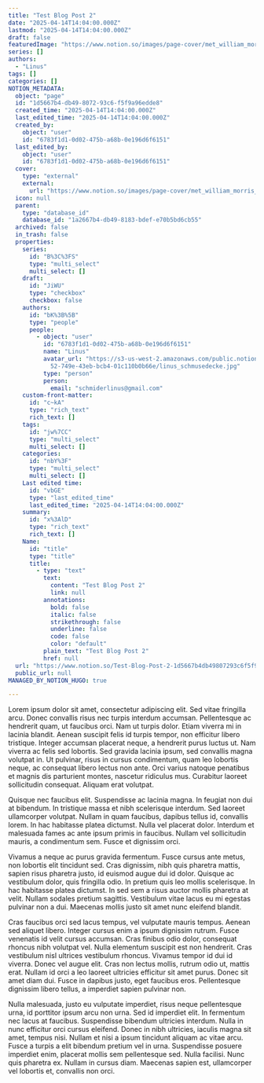```yaml
---
title: "Test Blog Post 2"
date: "2025-04-14T14:04:00.000Z"
lastmod: "2025-04-14T14:04:00.000Z"
draft: false
featuredImage: "https://www.notion.so/images/page-cover/met_william_morris_1875.jpg"
series: []
authors:
  - "Linus"
tags: []
categories: []
NOTION_METADATA:
  object: "page"
  id: "1d5667b4-db49-8072-93c6-f5f9a96edde8"
  created_time: "2025-04-14T14:04:00.000Z"
  last_edited_time: "2025-04-14T14:04:00.000Z"
  created_by:
    object: "user"
    id: "6783f1d1-0d02-475b-a68b-0e196d6f6151"
  last_edited_by:
    object: "user"
    id: "6783f1d1-0d02-475b-a68b-0e196d6f6151"
  cover:
    type: "external"
    external:
      url: "https://www.notion.so/images/page-cover/met_william_morris_1875.jpg"
  icon: null
  parent:
    type: "database_id"
    database_id: "1a2667b4-db49-8183-bdef-e70b5bd6cb55"
  archived: false
  in_trash: false
  properties:
    series:
      id: "B%3C%3FS"
      type: "multi_select"
      multi_select: []
    draft:
      id: "JiWU"
      type: "checkbox"
      checkbox: false
    authors:
      id: "bK%3B%5B"
      type: "people"
      people:
        - object: "user"
          id: "6783f1d1-0d02-475b-a68b-0e196d6f6151"
          name: "Linus"
          avatar_url: "https://s3-us-west-2.amazonaws.com/public.notion-static.com/f4e93f\
            52-749e-43eb-bcb4-01c110b0b66e/linus_schmusedecke.jpg"
          type: "person"
          person:
            email: "schmiderlinus@gmail.com"
    custom-front-matter:
      id: "c~kA"
      type: "rich_text"
      rich_text: []
    tags:
      id: "jw%7CC"
      type: "multi_select"
      multi_select: []
    categories:
      id: "nbY%3F"
      type: "multi_select"
      multi_select: []
    Last edited time:
      id: "vbGE"
      type: "last_edited_time"
      last_edited_time: "2025-04-14T14:04:00.000Z"
    summary:
      id: "x%3AlD"
      type: "rich_text"
      rich_text: []
    Name:
      id: "title"
      type: "title"
      title:
        - type: "text"
          text:
            content: "Test Blog Post 2"
            link: null
          annotations:
            bold: false
            italic: false
            strikethrough: false
            underline: false
            code: false
            color: "default"
          plain_text: "Test Blog Post 2"
          href: null
  url: "https://www.notion.so/Test-Blog-Post-2-1d5667b4db49807293c6f5f9a96edde8"
  public_url: null
MANAGED_BY_NOTION_HUGO: true

---
```



Lorem ipsum dolor sit amet, consectetur adipiscing elit. Sed vitae fringilla arcu. Donec convallis risus nec turpis interdum accumsan. Pellentesque ac hendrerit quam, ut faucibus orci. Nam ut turpis dolor. Etiam viverra mi in lacinia blandit. Aenean suscipit felis id turpis tempor, non efficitur libero tristique. Integer accumsan placerat neque, a hendrerit purus luctus ut. Nam viverra ac felis sed lobortis. Sed gravida lacinia ipsum, sed convallis magna volutpat in. Ut pulvinar, risus in cursus condimentum, quam leo lobortis neque, ac consequat libero lectus non ante. Orci varius natoque penatibus et magnis dis parturient montes, nascetur ridiculus mus. Curabitur laoreet sollicitudin consequat. Aliquam erat volutpat.


Quisque nec faucibus elit. Suspendisse ac lacinia magna. In feugiat non dui at bibendum. In tristique massa et nibh scelerisque interdum. Sed laoreet ullamcorper volutpat. Nullam in quam faucibus, dapibus tellus id, convallis lorem. In hac habitasse platea dictumst. Nulla vel placerat dolor. Interdum et malesuada fames ac ante ipsum primis in faucibus. Nullam vel sollicitudin mauris, a condimentum sem. Fusce et dignissim orci.


Vivamus a neque ac purus gravida fermentum. Fusce cursus ante metus, non lobortis elit tincidunt sed. Cras dignissim, nibh quis pharetra mattis, sapien risus pharetra justo, id euismod augue dui id dolor. Quisque ac vestibulum dolor, quis fringilla odio. In pretium quis leo mollis scelerisque. In hac habitasse platea dictumst. In sed sem a risus auctor mollis pharetra at velit. Nullam sodales pretium sagittis. Vestibulum vitae lacus eu mi egestas pulvinar non a dui. Maecenas mollis justo sit amet nunc eleifend blandit.


Cras faucibus orci sed lacus tempus, vel vulputate mauris tempus. Aenean sed aliquet libero. Integer cursus enim a ipsum dignissim rutrum. Fusce venenatis id velit cursus accumsan. Cras finibus odio dolor, consequat rhoncus nibh volutpat vel. Nulla elementum suscipit est non hendrerit. Cras vestibulum nisl ultrices vestibulum rhoncus. Vivamus tempor id dui id viverra. Donec vel augue elit. Cras non lectus mollis, rutrum odio ut, mattis erat. Nullam id orci a leo laoreet ultricies efficitur sit amet purus. Donec sit amet diam dui. Fusce in dapibus justo, eget faucibus eros. Pellentesque dignissim libero tellus, a imperdiet sapien pulvinar non.


Nulla malesuada, justo eu vulputate imperdiet, risus neque pellentesque urna, id porttitor ipsum arcu non urna. Sed id imperdiet elit. In fermentum nec lacus at faucibus. Suspendisse bibendum ultricies interdum. Nulla in nunc efficitur orci cursus eleifend. Donec in nibh ultricies, iaculis magna sit amet, tempus nisi. Nullam et nisi a ipsum tincidunt aliquam ac vitae arcu. Fusce a turpis a elit bibendum pretium vel in urna. Suspendisse posuere imperdiet enim, placerat mollis sem pellentesque sed. Nulla facilisi. Nunc quis pharetra ex. Nullam in cursus diam. Maecenas sapien est, ullamcorper vel lobortis et, convallis non orci.


